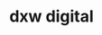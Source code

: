 ---
name: dxw
title: dxw digital
homepage: https://www.dxw.com/
logo_url: https://www.dxw.com/wp-content/themes/dxw-theme-2016/static/img/dxw-digital-logo.svg
---
